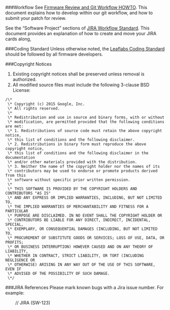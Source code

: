 ###Workflow
See [Firmware Review and Git Workflow HOWTO](Private-Content). This document explains how to develop within our git workflow, and how to submit your patch for review.

See the “Software Project” sections of [JIRA Workflow Standard](Private-Content). This document provides an explanation of how to create and move your JIRA cards along, 

###Coding Standard
Unless otherwise noted, the [Leaflabs Coding Standard](http://leaflabs.com/docs/libmaple/coding-standard.html) should be followed by all firmware developers. 

###Copyright Notices
1. Existing copyright notices shall be preserved unless removal is authorized.
2. All modified source files must include the following 3-clause BSD License:
```
/\*
 \* Copyright (c) 2015 Google, Inc.
 \* All rights reserved.
 \*
 \* Redistribution and use in source and binary forms, with or without
 \* modification, are permitted provided that the following conditions are met:
 \* 1. Redistributions of source code must retain the above copyright notice,
 \* this list of conditions and the following disclaimer.
 \* 2. Redistributions in binary form must reproduce the above copyright notice,
 \* this list of conditions and the following disclaimer in the documentation
 \* and/or other materials provided with the distribution.
 \* 3. Neither the name of the copyright holder nor the names of its
 \* contributors may be used to endorse or promote products derived from this
 \* software without specific prior written permission.
 \*
 \* THIS SOFTWARE IS PROVIDED BY THE COPYRIGHT HOLDERS AND CONTRIBUTORS "AS IS"
 \* AND ANY EXPRESS OR IMPLIED WARRANTIES, INCLUDING, BUT NOT LIMITED TO,
 \* THE IMPLIED WARRANTIES OF MERCHANTABILITY AND FITNESS FOR A PARTICULAR
 \* PURPOSE ARE DISCLAIMED. IN NO EVENT SHALL THE COPYRIGHT HOLDER OR
 \* CONTRIBUTORS BE LIABLE FOR ANY DIRECT, INDIRECT, INCIDENTAL, SPECIAL,
 \* EXEMPLARY, OR CONSEQUENTIAL DAMAGES (INCLUDING, BUT NOT LIMITED TO,
 \* PROCUREMENT OF SUBSTITUTE GOODS OR SERVICES; LOSS OF USE, DATA, OR PROFITS;
 \* OR BUSINESS INTERRUPTION) HOWEVER CAUSED AND ON ANY THEORY OF LIABILITY,
 \* WHETHER IN CONTRACT, STRICT LIABILITY, OR TORT (INCLUDING NEGLIGENCE OR
 \* OTHERWISE) ARISING IN ANY WAY OUT OF THE USE OF THIS SOFTWARE, EVEN IF
 \* ADVISED OF THE POSSIBILITY OF SUCH DAMAGE.
 \*/
```

###JIRA References
Please mark known bugs with a Jira issue number. For example:

        // JIRA (SW-123)

